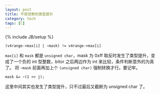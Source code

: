 ```yaml
---
layout: post
title: 不易觉察的类型提升
category: tech
tags: [C]
---
```

{% include JB/setup %}

    (v4range->max[i] | ~mask) != v4range->max[i]

`max[i]` 和 `mask` 都是 `unsigned char`，mask 为 0xff 取反时发生了类型提升，变
成了一个负的 int 型整数，bitor 之后两边作为 int 来比较，条件判断意外的为真了。
将 `~mask` 前面再加上个 `(unsigned char)` 强制转换才行。要记牢。

    mask &= ~(1 << j);

这里中间其实也发生了类型提升，只不过最后又截断为 unsigned char 了。
